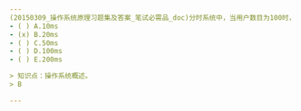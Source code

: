 ```yaml
---
(20150309_操作系统原理习题集及答案_笔试必需品_doc)分时系统中，当用户数目为100时，为保证响应不超过2秒；此时的时间片最大应为﹎﹎﹎﹎。
- ( ) A.10ms 
- (x) B.20ms 
- ( ) C.50ms 
- ( ) D.100ms 
- ( ) E.200ms

> 知识点：操作系统概述。
> B

---
```

